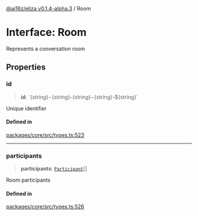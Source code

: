 [@ai16z/eliza v0.1.4-alpha.3](../index.md) / Room

# Interface: Room

Represents a conversation room

## Properties

### id

> **id**: \`$\{string\}-$\{string\}-$\{string\}-$\{string\}-$\{string\}\`

Unique identifier

#### Defined in

[packages/core/src/types.ts:523](https://github.com/madjin/eliza/blob/main/packages/core/src/types.ts#L523)

***

### participants

> **participants**: [`Participant`](Participant.md)[]

Room participants

#### Defined in

[packages/core/src/types.ts:526](https://github.com/madjin/eliza/blob/main/packages/core/src/types.ts#L526)
